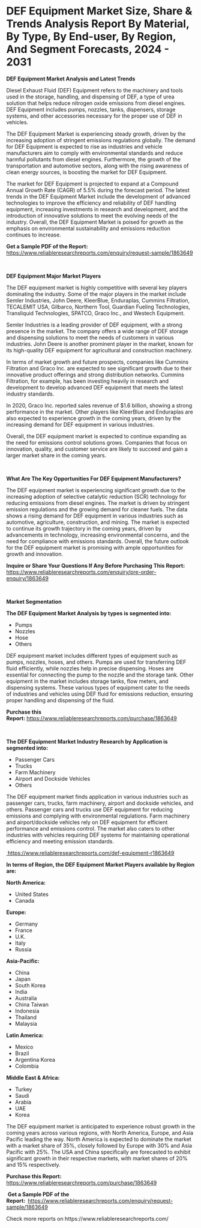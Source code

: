 <p><h1>DEF Equipment Market Size, Share & Trends Analysis Report By Material, By Type, By End-user, By Region, And Segment Forecasts, 2024 - 2031</h1></p><p><strong>DEF Equipment Market Analysis and Latest Trends</strong></p>
<p><p>Diesel Exhaust Fluid (DEF) Equipment refers to the machinery and tools used in the storage, handling, and dispensing of DEF, a type of urea solution that helps reduce nitrogen oxide emissions from diesel engines. DEF Equipment includes pumps, nozzles, tanks, dispensers, storage systems, and other accessories necessary for the proper use of DEF in vehicles.</p><p>The DEF Equipment Market is experiencing steady growth, driven by the increasing adoption of stringent emissions regulations globally. The demand for DEF Equipment is expected to rise as industries and vehicle manufacturers aim to comply with environmental standards and reduce harmful pollutants from diesel engines. Furthermore, the growth of the transportation and automotive sectors, along with the rising awareness of clean energy sources, is boosting the market for DEF Equipment.</p><p>The market for DEF Equipment is projected to expand at a Compound Annual Growth Rate (CAGR) of 5.5% during the forecast period. The latest trends in the DEF Equipment Market include the development of advanced technologies to improve the efficiency and reliability of DEF handling equipment, increasing investments in research and development, and the introduction of innovative solutions to meet the evolving needs of the industry. Overall, the DEF Equipment Market is poised for growth as the emphasis on environmental sustainability and emissions reduction continues to increase.</p></p>
<p><strong>Get a Sample PDF of the Report:&nbsp;</strong> <a href="https://www.reliableresearchreports.com/enquiry/request-sample/1863649">https://www.reliableresearchreports.com/enquiry/request-sample/1863649</a></p>
<p>&nbsp;</p>
<p><strong>DEF Equipment Major Market Players</strong></p>
<p><p>The DEF equipment market is highly competitive with several key players dominating the industry. Some of the major players in the market include Semler Industries, John Deere, KleerBlue, Enduraplas, Cummins Filtration, TECALEMIT USA, Gilbarco, Northern Tool, Guardian Fueling Technologies, Transliquid Technologies, SPATCO, Graco Inc., and Westech Equipment.</p><p>Semler Industries is a leading provider of DEF equipment, with a strong presence in the market. The company offers a wide range of DEF storage and dispensing solutions to meet the needs of customers in various industries. John Deere is another prominent player in the market, known for its high-quality DEF equipment for agricultural and construction machinery.</p><p>In terms of market growth and future prospects, companies like Cummins Filtration and Graco Inc. are expected to see significant growth due to their innovative product offerings and strong distribution networks. Cummins Filtration, for example, has been investing heavily in research and development to develop advanced DEF equipment that meets the latest industry standards.</p><p>In 2020, Graco Inc. reported sales revenue of $1.6 billion, showing a strong performance in the market. Other players like KleerBlue and Enduraplas are also expected to experience growth in the coming years, driven by the increasing demand for DEF equipment in various industries.</p><p>Overall, the DEF equipment market is expected to continue expanding as the need for emissions control solutions grows. Companies that focus on innovation, quality, and customer service are likely to succeed and gain a larger market share in the coming years.</p></p>
<p>&nbsp;</p>
<p><strong>What Are The Key Opportunities For DEF Equipment Manufacturers?</strong></p>
<p><p>The DEF equipment market is experiencing significant growth due to the increasing adoption of selective catalytic reduction (SCR) technology for reducing emissions from diesel engines. The market is driven by stringent emission regulations and the growing demand for cleaner fuels. The data shows a rising demand for DEF equipment in various industries such as automotive, agriculture, construction, and mining. The market is expected to continue its growth trajectory in the coming years, driven by advancements in technology, increasing environmental concerns, and the need for compliance with emissions standards. Overall, the future outlook for the DEF equipment market is promising with ample opportunities for growth and innovation.</p></p>
<p><strong>Inquire or Share Your Questions If Any Before Purchasing This Report:</strong> <a href="https://www.reliableresearchreports.com/enquiry/pre-order-enquiry/1863649">https://www.reliableresearchreports.com/enquiry/pre-order-enquiry/1863649</a></p>
<p>&nbsp;</p>
<p><strong>Market Segmentation</strong></p>
<p><strong>The DEF Equipment Market Analysis by types is segmented into:</strong></p>
<p><ul><li>Pumps</li><li>Nozzles</li><li>Hose</li><li>Others</li></ul></p>
<p><p>DEF equipment market includes different types of equipment such as pumps, nozzles, hoses, and others. Pumps are used for transferring DEF fluid efficiently, while nozzles help in precise dispensing. Hoses are essential for connecting the pump to the nozzle and the storage tank. Other equipment in the market includes storage tanks, flow meters, and dispensing systems. These various types of equipment cater to the needs of industries and vehicles using DEF fluid for emissions reduction, ensuring proper handling and dispensing of the fluid.</p></p>
<p><strong>Purchase this Report:&nbsp;</strong><a href="https://www.reliableresearchreports.com/purchase/1863649">https://www.reliableresearchreports.com/purchase/1863649</a></p>
<p>&nbsp;</p>
<p><strong>The DEF Equipment Market Industry Research by Application is segmented into:</strong></p>
<p><ul><li>Passenger Cars</li><li>Trucks</li><li>Farm Machinery</li><li>Airport and Dockside Vehicles</li><li>Others</li></ul></p>
<p><p>The DEF equipment market finds application in various industries such as passenger cars, trucks, farm machinery, airport and dockside vehicles, and others. Passenger cars and trucks use DEF equipment for reducing emissions and complying with environmental regulations. Farm machinery and airport/dockside vehicles rely on DEF equipment for efficient performance and emissions control. The market also caters to other industries with vehicles requiring DEF systems for maintaining operational efficiency and meeting emission standards.</p></p>
<p><a href="https://www.reliableresearchreports.com/def-equipment-r1863649">&nbsp;https://www.reliableresearchreports.com/def-equipment-r1863649</a></p>
<p><strong>In terms of Region, the DEF Equipment Market Players available by Region are:</strong></p>
<p>
    <p> <strong> North America: </strong>
        <ul>
            <li>United States</li>
            <li>Canada</li>
        </ul>
        </p> 
    <p> <strong> Europe: </strong>
        <ul>
            <li>Germany</li>
            <li>France</li>
            <li>U.K.</li>
            <li>Italy</li>
            <li>Russia</li>
        </ul>
        </p> 
    <p> <strong> Asia-Pacific: </strong>
        <ul>
            <li>China</li>
            <li>Japan</li>
            <li>South Korea</li>
            <li>India</li>
            <li>Australia</li>
            <li>China Taiwan</li>
            <li>Indonesia</li>
            <li>Thailand</li>
            <li>Malaysia</li>
        </ul>
        </p> 
    <p> <strong> Latin America: </strong>
        <ul>
            <li>Mexico</li>
            <li>Brazil</li>
            <li>Argentina Korea</li>
            <li>Colombia</li>
        </ul>
        </p> 
    <p> <strong> Middle East & Africa: </strong>
        <ul>
            <li>Turkey</li>
            <li>Saudi</li>
            <li>Arabia</li>
            <li>UAE</li>
            <li>Korea</li>
        </ul>
    </p>
    </p>
<p><p>The DEF equipment market is anticipated to experience robust growth in the coming years across various regions, with North America, Europe, and Asia Pacific leading the way. North America is expected to dominate the market with a market share of 35%, closely followed by Europe with 30% and Asia Pacific with 25%. The USA and China specifically are forecasted to exhibit significant growth in their respective markets, with market shares of 20% and 15% respectively.</p></p>
<p><strong>Purchase this Report: </strong><a href="https://www.reliableresearchreports.com/purchase/1863649">https://www.reliableresearchreports.com/purchase/1863649</a></p>
<p>&nbsp;<strong>Get a Sample PDF of the Report:&nbsp;&nbsp;</strong><a href="https://www.reliableresearchreports.com/enquiry/request-sample/1863649">https://www.reliableresearchreports.com/enquiry/request-sample/1863649</a></p>
<p><strong></strong></p>
<p>Check more reports on https://www.reliableresearchreports.com/</p>